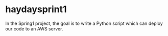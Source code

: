 # haydaysprint1

In the Spring1 project, the goal is to write a Python script which can deploy our code to an AWS server. 
